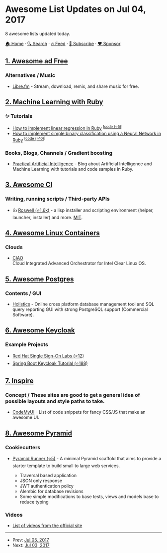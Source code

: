 # Awesome List Updates on Jul 04, 2017

8 awesome lists updated today.

[🏠 Home](/README.md) · [🔍 Search](https://www.trackawesomelist.com/search/) · [🔥 Feed](https://www.trackawesomelist.com/rss.xml) · [📮 Subscribe](https://trackawesomelist.us17.list-manage.com/subscribe?u=d2f0117aa829c83a63ec63c2f&id=36a103854c) · [❤️  Sponsor](https://github.com/sponsors/theowenyoung)



## [1. Awesome ad Free](/content/johnjago/awesome-ad-free/README.md)

### Alternatives / Music

*   [Libre.fm](https://libre.fm/) - Stream, download, remix, and share music for free.

## [2. Machine Learning with Ruby](/content/arbox/machine-learning-with-ruby/README.md)

### :sparkles: Tutorials

*   [How to implement linear regression in Ruby](https://www.practicalai.io/implementing-linear-regression-using-ruby/) <sup>\[[code (⭐5)](https://github.com/daugaard/example-linear-regression)]</sup>
*   [How to implement simple binary classification using a Neural Network in Ruby](https://www.practicalai.io/implementing-simple-classification-using-neural-network-in-ruby/) <sup>\[[code (⭐10)](https://github.com/daugaard/example-neural-network)]</sup>

### Books, Blogs, Channels / Gradient boosting

*   [Practical Artificial Intelligence](https://www.practicalai.io/) -
    Blog about Artificial Intelligence and Machine Learning with tutorials and code samples in Ruby.

## [3. Awesome Cl](/content/CodyReichert/awesome-cl/README.md)

### Writing, running scripts / Third-party APIs

*   👍 [Roswell (⭐1.6k)](https://github.com/roswell/roswell#scripting-with-roswell) -
    a lisp installer and scripting environment (helper, launcher,
    installer) and more. [MIT](https://opensource.org/licenses/MIT).

## [4. Awesome Linux Containers](/content/Friz-zy/awesome-linux-containers/README.md)

### Clouds

*   [CIAO](https://ciao-project.github.io/)\
    Cloud Integrated Advanced Orchestrator for Intel Clear Linux OS.

## [5. Awesome Postgres](/content/dhamaniasad/awesome-postgres/README.md)

### Contents / GUI

*   [Holistics](https://www.holistics.io/) - Online cross platform database management tool and SQL query reporting GUI with strong PostgreSQL support (Commercial Software).

## [6. Awesome Keycloak](/content/thomasdarimont/awesome-keycloak/README.md)

### Example Projects

*   [Red Hat Single Sign-On Labs (⭐12)](https://github.com/RedHatWorkshops/red-hat-sso)
*   [Spring Boot Keycloak Tutorial (⭐188)](https://github.com/sebastienblanc/spring-boot-keycloak-tutorial)

## [7. Inspire](/content/noahbuscher/inspire/README.md)

### Concept / These sites are good to get a general idea of possible layouts and style paths to take.

*   [CodeMyUI](https://codemyui.com/) - List of code snippets for fancy CSS/JS that make an awesome UI.

## [8. Awesome Pyramid](/content/uralbash/awesome-pyramid/README.md)

### Cookiecutters

*   [Pyramid Runner (⭐5)](https://github.com/asif-mahmud/pyramid_runner) - A minimal Pyramid
    scaffold that aims to provide a starter template to build small to large web services.

    *   Traversal based application
    *   JSON only response
    *   JWT authentication policy
    *   Alembic for database revisions
    *   Some simple modifications to base tests, views and models base to reduce typing

### Videos

*   [List of videos from the official site](https://docs.pylonsproject.org/projects/pyramid_cookbook/en/latest/misc/videos.html)

---

- Prev: [Jul 05, 2017](/content/2017/07/05/README.md)
- Next: [Jul 03, 2017](/content/2017/07/03/README.md)